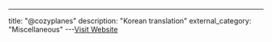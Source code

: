 ---
title: "@cozyplanes"
description: "Korean translation"
external_category: "Miscellaneous"
---[Visit Website](https://github.com/cozyplanes)

